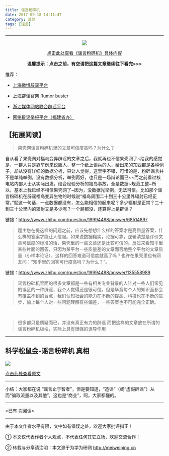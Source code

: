 ```yaml
---
title: 谣言粉碎机
date: 2017-09-18 14:11:47
category: 其他
tags: [谣言]
---
```


---

<center>

<img src="https://i.loli.net/2017/09/18/59bf550983ec9.png">

[点击此处查看《谣言粉碎机》具体内容](http://www.guokr.com/scientific/channel/fact/)

**温馨提示：点击之前，有空请把这篇文章继续往下看完>>>**

</center>

推荐：

- [上海微博辟谣平台](http://sh.sina.com.cn/zt_d/pypt/)

- [上海辟谣官网 Rumor buster](http://piyao.jfdaily.com/)

- [浙江媒体网站联合辟谣平台](http://py.zjol.com.cn/)

- [网络辟谣举报平台（福建省办）](http://py.fjsen.com/)

## 【拓展阅读】 ##



> 果壳网谣言粉碎机里的文章可信度高吗？为什么？

自从看了果壳网对福岛变异辟谣的文章之后，我就再也不信果壳网了~给我的感觉是，一群人只是靠举例来说服人，整一个纸上谈兵的人，给出来的东西都是各种例子，却从没有详细的数据分析，只让人觉得，这里字不错，可惜的是，粉碎谣言并不是单纯举例，没有数据分析，举例再好，也只是一场辩论而已~~而之前看过核电站内部人士从实际出发，结合经验分析的福岛事故，全是数据~规范工整~所以，基本上我已经不相信果壳网了~因为，没数据光举例，无法可信。比如那个谣言粉碎机在辟谣福岛变异生物的时候说“福岛周围二十到三十公里外辐射已经正常。”就这一句话，一点数据都没有，怎么能相信的起来呢？多少辐射是正常？二十到三十公里内的辐射又是多少呢？一个屁都没，还算得上是辟谣？


<!-- more -->


链接：https://www.zhihu.com/question/19994488/answer/68514897

> 题主您在提这样的问题之前，应该先想想什么样的答案才是高质量答案，什么样的答案才能让人信服。如果说数据翔实，论据可靠，逻辑清楚是评价文章可信度的标准的话，果壳里的一些文章还是比较可信的。反过来看知乎里某些片面的回答，只因为某平台一些质量差的文章而否地整个平台的文章质量（小样本论证），这样的回答难道可信度就高了吗？也许在果壳里也有网友问：“知乎里的回答可行度高吗？为什么？”。

链接：https://www.zhihu.com/question/19994488/answer/135558989


> 谣言粉碎机里面的很多文章都是一些有相关专业背景的人针对一些人们常见的误区的一种辟谣，我个人觉得还是很可信。但是毕竟每个人的知识面都会有覆盖不到的盲点，我们认知社会的能力在不断的提高、科技也在不断的进步，加上每个人对一些问题理解有些偏差，一些答案也不可能完全正确。

<br>

> 很多都只是质疑而已，并没有真正有力的辟谣
而把这样的文章放在所谓的谣言粉碎机板块，实际上具有很强的误导作用

---

## 科学松鼠会-谣言粉碎机 真相 ##

<img src="https://i.loli.net/2017/09/18/59bf579065c07.png" >

[点击此处查看原文](http://songshuhui.net/archives/50418)

---

小结：大家都在说 “谣言止于智者”，但是要知道，“造谣”（或“虚假辟谣”）从而“骗取流量以及其他”，这也是“商业”，呵，大家都懂的。



---

<span id="busuanzi_container_page_pv">
<已有 <span id="busuanzi_value_page_pv"></span> 次阅读>
</span>

---


由于本文作者水平有限，文中如有错误之处，欢迎大家批评指正！

① 本文仅代表作者个人观点，不代表任何其它立场，欢迎交流合作！

② 转载与分享请注明：本文源于为学为研网 http://meiweiping.cn